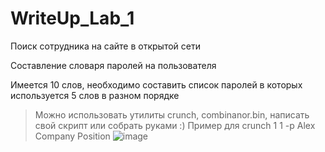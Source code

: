 # WriteUp_Lab_1 

Поиск сотрудника на сайте в открытой сети

Составление словаря паролей на пользователя 

Имеется 10 слов, необходимо составить список паролей в которых используется 5 слов в разном порядке

> Можно использовать утилиты crunch, combinanor.bin, написать свой скрипт или собрать руками :)
> Пример для crunch 1 1 -p Alex Company Position
> ![image](https://github.com/k0yt/labs/assets/114695070/037c7bc9-f212-4e8a-9e11-924307c55182)
